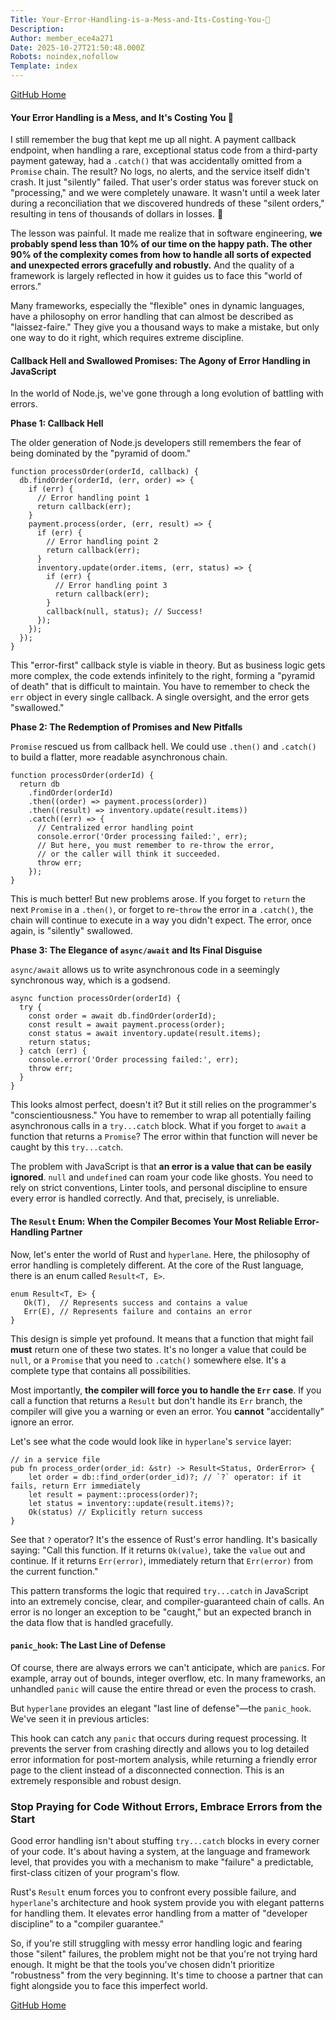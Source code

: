 ```yaml
---
Title: Your-Error-Handling-is-a-Mess-and-Its-Costing-You-💸
Description: 
Author: member_ece4a271
Date: 2025-10-27T21:50:48.000Z
Robots: noindex,nofollow
Template: index
---
```

<p><a href="https://github.com/hyperlane-dev/hyperlane" rel="noopener noreferrer">GitHub Home</a></p>

<h4>
  
  
  Your Error Handling is a Mess, and It's Costing You 💸
</h4>

<p>I still remember the bug that kept me up all night. A payment callback endpoint, when handling a rare, exceptional status code from a third-party payment gateway, had a <code>.catch()</code> that was accidentally omitted from a <code>Promise</code> chain. The result? No logs, no alerts, and the service itself didn't crash. It just "silently" failed. That user's order status was forever stuck on "processing," and we were completely unaware. It wasn't until a week later during a reconciliation that we discovered hundreds of these "silent orders," resulting in tens of thousands of dollars in losses. 💸</p>

<p>The lesson was painful. It made me realize that in software engineering, <strong>we probably spend less than 10% of our time on the happy path. The other 90% of the complexity comes from how to handle all sorts of expected and unexpected errors gracefully and robustly.</strong> And the quality of a framework is largely reflected in how it guides us to face this "world of errors."</p>

<p>Many frameworks, especially the "flexible" ones in dynamic languages, have a philosophy on error handling that can almost be described as "laissez-faire." They give you a thousand ways to make a mistake, but only one way to do it right, which requires extreme discipline.</p>

<h4>
  
  
  Callback Hell and Swallowed Promises: The Agony of Error Handling in JavaScript
</h4>

<p>In the world of Node.js, we've gone through a long evolution of battling with errors.</p>

<p><strong>Phase 1: Callback Hell</strong></p>

<p>The older generation of Node.js developers still remembers the fear of being dominated by the "pyramid of doom."<br>
</p>

<div class="highlight js-code-highlight">
<pre class="highlight javascript"><code><span class="kd">function</span> <span class="nf">processOrder</span><span class="p">(</span><span class="nx">orderId</span><span class="p">,</span> <span class="nx">callback</span><span class="p">)</span> <span class="p">{</span>
  <span class="nx">db</span><span class="p">.</span><span class="nf">findOrder</span><span class="p">(</span><span class="nx">orderId</span><span class="p">,</span> <span class="p">(</span><span class="nx">err</span><span class="p">,</span> <span class="nx">order</span><span class="p">)</span> <span class="o">=&gt;</span> <span class="p">{</span>
    <span class="k">if </span><span class="p">(</span><span class="nx">err</span><span class="p">)</span> <span class="p">{</span>
      <span class="c1">// Error handling point 1</span>
      <span class="k">return</span> <span class="nf">callback</span><span class="p">(</span><span class="nx">err</span><span class="p">);</span>
    <span class="p">}</span>
    <span class="nx">payment</span><span class="p">.</span><span class="nf">process</span><span class="p">(</span><span class="nx">order</span><span class="p">,</span> <span class="p">(</span><span class="nx">err</span><span class="p">,</span> <span class="nx">result</span><span class="p">)</span> <span class="o">=&gt;</span> <span class="p">{</span>
      <span class="k">if </span><span class="p">(</span><span class="nx">err</span><span class="p">)</span> <span class="p">{</span>
        <span class="c1">// Error handling point 2</span>
        <span class="k">return</span> <span class="nf">callback</span><span class="p">(</span><span class="nx">err</span><span class="p">);</span>
      <span class="p">}</span>
      <span class="nx">inventory</span><span class="p">.</span><span class="nf">update</span><span class="p">(</span><span class="nx">order</span><span class="p">.</span><span class="nx">items</span><span class="p">,</span> <span class="p">(</span><span class="nx">err</span><span class="p">,</span> <span class="nx">status</span><span class="p">)</span> <span class="o">=&gt;</span> <span class="p">{</span>
        <span class="k">if </span><span class="p">(</span><span class="nx">err</span><span class="p">)</span> <span class="p">{</span>
          <span class="c1">// Error handling point 3</span>
          <span class="k">return</span> <span class="nf">callback</span><span class="p">(</span><span class="nx">err</span><span class="p">);</span>
        <span class="p">}</span>
        <span class="nf">callback</span><span class="p">(</span><span class="kc">null</span><span class="p">,</span> <span class="nx">status</span><span class="p">);</span> <span class="c1">// Success!</span>
      <span class="p">});</span>
    <span class="p">});</span>
  <span class="p">});</span>
<span class="p">}</span>
</code></pre>

</div>



<p>This "error-first" callback style is viable in theory. But as business logic gets more complex, the code extends infinitely to the right, forming a "pyramid of death" that is difficult to maintain. You have to remember to check the <code>err</code> object in every single callback. A single oversight, and the error gets "swallowed."</p>

<p><strong>Phase 2: The Redemption of Promises and New Pitfalls</strong></p>

<p><code>Promise</code> rescued us from callback hell. We could use <code>.then()</code> and <code>.catch()</code> to build a flatter, more readable asynchronous chain.<br>
</p>

<div class="highlight js-code-highlight">
<pre class="highlight javascript"><code><span class="kd">function</span> <span class="nf">processOrder</span><span class="p">(</span><span class="nx">orderId</span><span class="p">)</span> <span class="p">{</span>
  <span class="k">return</span> <span class="nx">db</span>
    <span class="p">.</span><span class="nf">findOrder</span><span class="p">(</span><span class="nx">orderId</span><span class="p">)</span>
    <span class="p">.</span><span class="nf">then</span><span class="p">((</span><span class="nx">order</span><span class="p">)</span> <span class="o">=&gt;</span> <span class="nx">payment</span><span class="p">.</span><span class="nf">process</span><span class="p">(</span><span class="nx">order</span><span class="p">))</span>
    <span class="p">.</span><span class="nf">then</span><span class="p">((</span><span class="nx">result</span><span class="p">)</span> <span class="o">=&gt;</span> <span class="nx">inventory</span><span class="p">.</span><span class="nf">update</span><span class="p">(</span><span class="nx">result</span><span class="p">.</span><span class="nx">items</span><span class="p">))</span>
    <span class="p">.</span><span class="k">catch</span><span class="p">((</span><span class="nx">err</span><span class="p">)</span> <span class="o">=&gt;</span> <span class="p">{</span>
      <span class="c1">// Centralized error handling point</span>
      <span class="nx">console</span><span class="p">.</span><span class="nf">error</span><span class="p">(</span><span class="dl">'</span><span class="s1">Order processing failed:</span><span class="dl">'</span><span class="p">,</span> <span class="nx">err</span><span class="p">);</span>
      <span class="c1">// But here, you must remember to re-throw the error,</span>
      <span class="c1">// or the caller will think it succeeded.</span>
      <span class="k">throw</span> <span class="nx">err</span><span class="p">;</span>
    <span class="p">});</span>
<span class="p">}</span>
</code></pre>

</div>



<p>This is much better! But new problems arose. If you forget to <code>return</code> the next <code>Promise</code> in a <code>.then()</code>, or forget to re-<code>throw</code> the error in a <code>.catch()</code>, the chain will continue to execute in a way you didn't expect. The error, once again, is "silently" swallowed.</p>

<p><strong>Phase 3: The Elegance of <code>async/await</code> and Its Final Disguise</strong></p>

<p><code>async/await</code> allows us to write asynchronous code in a seemingly synchronous way, which is a godsend.<br>
</p>

<div class="highlight js-code-highlight">
<pre class="highlight javascript"><code><span class="k">async</span> <span class="kd">function</span> <span class="nf">processOrder</span><span class="p">(</span><span class="nx">orderId</span><span class="p">)</span> <span class="p">{</span>
  <span class="k">try</span> <span class="p">{</span>
    <span class="kd">const</span> <span class="nx">order</span> <span class="o">=</span> <span class="k">await</span> <span class="nx">db</span><span class="p">.</span><span class="nf">findOrder</span><span class="p">(</span><span class="nx">orderId</span><span class="p">);</span>
    <span class="kd">const</span> <span class="nx">result</span> <span class="o">=</span> <span class="k">await</span> <span class="nx">payment</span><span class="p">.</span><span class="nf">process</span><span class="p">(</span><span class="nx">order</span><span class="p">);</span>
    <span class="kd">const</span> <span class="nx">status</span> <span class="o">=</span> <span class="k">await</span> <span class="nx">inventory</span><span class="p">.</span><span class="nf">update</span><span class="p">(</span><span class="nx">result</span><span class="p">.</span><span class="nx">items</span><span class="p">);</span>
    <span class="k">return</span> <span class="nx">status</span><span class="p">;</span>
  <span class="p">}</span> <span class="k">catch </span><span class="p">(</span><span class="nx">err</span><span class="p">)</span> <span class="p">{</span>
    <span class="nx">console</span><span class="p">.</span><span class="nf">error</span><span class="p">(</span><span class="dl">'</span><span class="s1">Order processing failed:</span><span class="dl">'</span><span class="p">,</span> <span class="nx">err</span><span class="p">);</span>
    <span class="k">throw</span> <span class="nx">err</span><span class="p">;</span>
  <span class="p">}</span>
<span class="p">}</span>
</code></pre>

</div>



<p>This looks almost perfect, doesn't it? But it still relies on the programmer's "conscientiousness." You have to remember to wrap all potentially failing asynchronous calls in a <code>try...catch</code> block. What if you forget to <code>await</code> a function that returns a <code>Promise</code>? The error within that function will never be caught by this <code>try...catch</code>.</p>

<p>The problem with JavaScript is that <strong>an error is a value that can be easily ignored</strong>. <code>null</code> and <code>undefined</code> can roam your code like ghosts. You need to rely on strict conventions, Linter tools, and personal discipline to ensure every error is handled correctly. And that, precisely, is unreliable.</p>

<h4>
  
  
  The <code>Result</code> Enum: When the Compiler Becomes Your Most Reliable Error-Handling Partner
</h4>

<p>Now, let's enter the world of Rust and <code>hyperlane</code>. Here, the philosophy of error handling is completely different. At the core of the Rust language, there is an enum called <code>Result&lt;T, E&gt;</code>.<br>
</p>

<div class="highlight js-code-highlight">
<pre class="highlight rust"><code><span class="k">enum</span> <span class="nb">Result</span><span class="o">&lt;</span><span class="n">T</span><span class="p">,</span> <span class="n">E</span><span class="o">&gt;</span> <span class="p">{</span>
   <span class="nf">Ok</span><span class="p">(</span><span class="n">T</span><span class="p">),</span>  <span class="c1">// Represents success and contains a value</span>
   <span class="nf">Err</span><span class="p">(</span><span class="n">E</span><span class="p">),</span> <span class="c1">// Represents failure and contains an error</span>
<span class="p">}</span>
</code></pre>

</div>



<p>This design is simple yet profound. It means that a function that might fail <strong>must</strong> return one of these two states. It's no longer a value that could be <code>null</code>, or a <code>Promise</code> that you need to <code>.catch()</code> somewhere else. It's a complete type that contains all possibilities.</p>

<p>Most importantly, <strong>the compiler will force you to handle the <code>Err</code> case</strong>. If you call a function that returns a <code>Result</code> but don't handle its <code>Err</code> branch, the compiler will give you a warning or even an error. You <strong>cannot</strong> "accidentally" ignore an error.</p>

<p>Let's see what the code would look like in <code>hyperlane</code>'s <code>service</code> layer:<br>
</p>

<div class="highlight js-code-highlight">
<pre class="highlight rust"><code><span class="c1">// in a service file</span>
<span class="k">pub</span> <span class="k">fn</span> <span class="nf">process_order</span><span class="p">(</span><span class="n">order_id</span><span class="p">:</span> <span class="o">&amp;</span><span class="nb">str</span><span class="p">)</span> <span class="k">-&gt;</span> <span class="nb">Result</span><span class="o">&lt;</span><span class="n">Status</span><span class="p">,</span> <span class="n">OrderError</span><span class="o">&gt;</span> <span class="p">{</span>
    <span class="k">let</span> <span class="n">order</span> <span class="o">=</span> <span class="nn">db</span><span class="p">::</span><span class="nf">find_order</span><span class="p">(</span><span class="n">order_id</span><span class="p">)</span><span class="o">?</span><span class="p">;</span> <span class="c1">// `?` operator: if it fails, return Err immediately</span>
    <span class="k">let</span> <span class="n">result</span> <span class="o">=</span> <span class="nn">payment</span><span class="p">::</span><span class="nf">process</span><span class="p">(</span><span class="n">order</span><span class="p">)</span><span class="o">?</span><span class="p">;</span>
    <span class="k">let</span> <span class="n">status</span> <span class="o">=</span> <span class="nn">inventory</span><span class="p">::</span><span class="nf">update</span><span class="p">(</span><span class="n">result</span><span class="py">.items</span><span class="p">)</span><span class="o">?</span><span class="p">;</span>
    <span class="nf">Ok</span><span class="p">(</span><span class="n">status</span><span class="p">)</span> <span class="c1">// Explicitly return success</span>
<span class="p">}</span>
</code></pre>

</div>



<p>See that <code>?</code> operator? It's the essence of Rust's error handling. It's basically saying: "Call this function. If it returns <code>Ok(value)</code>, take the <code>value</code> out and continue. If it returns <code>Err(error)</code>, immediately return that <code>Err(error)</code> from the current function."</p>

<p>This pattern transforms the logic that required <code>try...catch</code> in JavaScript into an extremely concise, clear, and compiler-guaranteed chain of calls. An error is no longer an exception to be "caught," but an expected branch in the data flow that is handled gracefully.</p>

<h4>
  
  
  <code>panic_hook</code>: The Last Line of Defense
</h4>

<p>Of course, there are always errors we can't anticipate, which are <code>panic</code>s. For example, array out of bounds, integer overflow, etc. In many frameworks, an unhandled <code>panic</code> will cause the entire thread or even the process to crash.</p>

<p>But <code>hyperlane</code> provides an elegant "last line of defense"—the <code>panic_hook</code>. We've seen it in previous articles:</p>

<p>This hook can catch any <code>panic</code> that occurs during request processing. It prevents the server from crashing directly and allows you to log detailed error information for post-mortem analysis, while returning a friendly error page to the client instead of a disconnected connection. This is an extremely responsible and robust design.</p>

<h3>
  
  
  Stop Praying for Code Without Errors, Embrace Errors from the Start
</h3>

<p>Good error handling isn't about stuffing <code>try...catch</code> blocks in every corner of your code. It's about having a system, at the language and framework level, that provides you with a mechanism to make "failure" a predictable, first-class citizen of your program's flow.</p>

<p>Rust's <code>Result</code> enum forces you to confront every possible failure, and <code>hyperlane</code>'s architecture and hook system provide you with elegant patterns for handling them. It elevates error handling from a matter of "developer discipline" to a "compiler guarantee."</p>

<p>So, if you're still struggling with messy error handling logic and fearing those "silent" failures, the problem might not be that you're not trying hard enough. It might be that the tools you've chosen didn't prioritize "robustness" from the very beginning. It's time to choose a partner that can fight alongside you to face this imperfect world.</p>

<p><a href="https://github.com/hyperlane-dev/hyperlane" rel="noopener noreferrer">GitHub Home</a></p>

